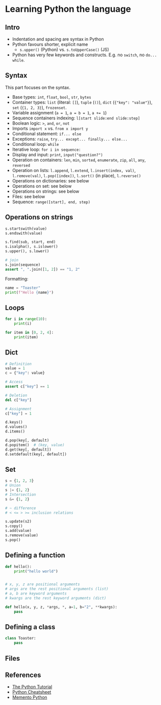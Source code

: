 # Learning Python the language

## Intro

- Indentation and spacing are syntax in Python
- Python favours shorter, explicit name
    - `s.upper()` (Python) vs. `s.toUpperCase()` (JS)
- Python has very few keywords and constructs. E.g. no `switch`, no `do... while`.

## Syntax

This part focuses on the syntax.

- Base types: `int`, `float`, `bool`, `str`, `bytes`
- Container types: `list` (literal: `[]`), `tuple` (`()`), `dict` (`{"key": "value"}`), `set` (`{1, 2, 3}`), `frozenset`.
- Variable assignment (`a = 1`, `a = b = 1`, `a += 1`)
- Sequence containers indexing: `l[start slide:end slide:step]`
- Boolean logic: `>`, `and`, `or`, `not`
- Imports `import x` vs. `from x import y`
- Conditional statement: `if... else`
- Exceptions: `raise`,  `try... except... finally... else...`
- Conditional loop: `while`
- Iterative loop: `for i in sequence:`
- Display and input: `print`, `input("question?")`
- Operation on containers: `len`, `min`, `sorted`, `enumerate`, `zip`, `all`, `any`, `reversed`
- Operation on lists: `l.append`, `l.extend`, `l.insert(index, val)`, `l.remove(val)`, `l.pop([index])`, `l.sort()` (in place), `l.reverse()`
- Operations on dictionaries: see below
- Operations on set: see below
- Operations on strings: see below
- Files: see below
- Sequence: `range([start], end, step)`

## Operations on strings

```python
s.startswith(value)
s.endswith(value)

s.find(sub, start, end)
s.isalpha(), s.islower()
s.upper(), s.lower()

# join
s.join(sequence)
assert ", ".join([1, 2]) == "1, 2"
```

Formatting:

```python
name = "Toaster"
print(f"Hello {name}")
```

## Loops

```python
for i in range(10):
    print(i)

for item in [0, 2, 4]:
    print(item)
```

## Dict

```python
# Definition
value = 1
c = {"key": value}

# Access
assert c["key"] == 1

# Deletion
del c["key"]

# Assignment
c["key"] = 1

d.keys()
d.values()
d.items()

d.pop(key[, default)
d.popitem()  # (key, value)
d.get(key[, default])
d.setdefault(key[, default])
```

## Set

```python
s = {1, 2, 3}
# Union
s |= {1, 2}
# Intersection
s &= {1, 2}

# ~ difference
# < <= > >= inclusion relations

s.update(s2)
s.copy()
s.add(value)
s.remove(value)
s.pop()
```

## Defining a function

```python
def hello():
    print("hello world")
```

```python

# x, y, z are positional arguments
# args are the rest positional arguments (list)
# a, b are keyword arguments
# kwargs are the rest keyword arguments (dict)

def hello(x, y, z, *args, *, a=1, b="2", **kwargs):
    pass
```

## Defining a class

```python
class Toaster:
    pass
```

## Files

## References

- [The Python Tutorial](https://docs.python.org/3/tutorial/index.html)
- [Python Cheatsheet](https://www.pythoncheatsheet.org/) 
- [Memento Python](https://perso.limsi.fr/pointal/_media/python:cours:mementopython3-english.pdf)